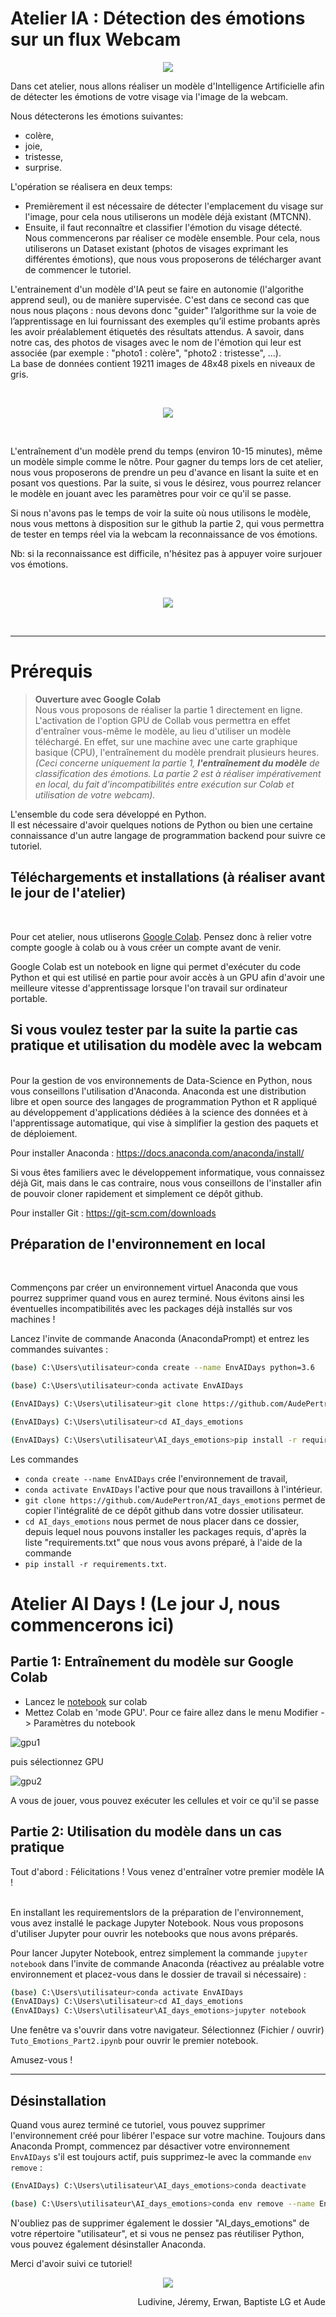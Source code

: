 # Atelier IA : Détection des émotions sur un flux Webcam

<p ALIGN="center"><img src="./images/frise.png"></p>


Dans cet atelier, nous allons réaliser un modèle d'Intelligence Artificielle afin de détecter les émotions de votre visage via l'image de la webcam.

Nous détecterons les émotions suivantes:
- colère,
- joie,
- tristesse,
- surprise.

L'opération se réalisera en deux temps:
- Premièrement il est nécessaire de détecter l'emplacement du visage sur l'image, pour cela nous utiliserons un modèle déjà existant (MTCNN).
- Ensuite, il faut reconnaître et classifier l'émotion du visage détecté. Nous commencerons par réaliser ce modèle ensemble. Pour cela, nous utiliserons un Dataset existant (photos de visages exprimant les différentes émotions), que nous vous proposerons de télécharger avant de commencer le tutoriel.

L'entrainement d'un modèle d'IA peut se faire en autonomie (l'algorithe apprend seul), ou de manière supervisée. C'est dans ce second cas que nous nous plaçons : nous devons donc "guider" l’algorithme sur la voie de l’apprentissage en lui fournissant des exemples qu’il estime probants après les avoir préalablement étiquetés des résultats attendus. A savoir, dans notre cas, des photos de visages avec le nom de l'émotion qui leur est associée (par exemple : "photo1 : colère", "photo2 : tristesse", ...).<br>
La base de données contient 19211 images de 48x48 pixels en niveaux de gris.

<br>
<p ALIGN="center"><img src="./images/demo.png"></p>

<br>

L'entraînement d'un modèle prend du temps (environ 10-15 minutes), même un modèle simple comme le nôtre. Pour gagner du temps lors de cet atelier, nous vous proposerons de prendre un peu d'avance en lisant la suite et en posant vos questions. Par la suite, si vous le désirez, vous pourrez relancer le modèle en jouant avec les paramètres pour voir ce qu'il se passe. <br>

Si nous n'avons pas le temps de voir la suite où nous utilisons le modèle, nous vous mettons à disposition sur le github la partie 2, qui vous permettra de tester en temps réel via la webcam la reconnaissance de vos émotions. 

Nb: si la reconnaissance est difficile, n'hésitez pas à appuyer voire surjouer vos émotions.

<br>
<p ALIGN="center"><img src="./images/test.png"></p>
<br>
<hr>

# Prérequis

> __Ouverture avec Google Colab__<br> 
Nous vous proposons de réaliser la partie 1 directement en ligne. L'activation de l'option GPU de Collab vous permettra en effet d'entraîner vous-même le modèle, au lieu d'utiliser un modèle téléchargé. En effet, sur une machine avec une carte graphique basique (CPU), l'entraînement du modèle prendrait plusieurs heures. <br>
*(Ceci concerne uniquement la partie 1, __l'entraînement du modèle__ de classification des émotions. La partie 2 est à réaliser impérativement en local, du fait d'incompatibilités entre exécution sur Colab et utilisation de votre webcam).*

L'ensemble du code sera développé en Python. <br>
Il est nécessaire d'avoir quelques notions de Python ou bien une certaine connaissance d'un autre langage de programmation backend pour suivre ce tutoriel.

## Téléchargements et installations (à réaliser avant le jour de l'atelier)
<br>

Pour cet atelier, nous utliserons [Google Colab](https://colab.research.google.com). Pensez donc à relier votre compte google à colab ou à vous créer un compte avant de venir.

Google Colab est un notebook en ligne qui permet d'exécuter du code Python et qui est utilisé en partie pour avoir accès à un GPU afin d'avoir une meilleure vitesse d'apprentissage lorsque l'on travail sur ordinateur portable.

## Si vous voulez tester par la suite la partie cas pratique et utilisation du modèle avec la webcam

<br>
Pour la gestion de vos environnements de Data-Science en Python, nous vous conseillons l'utilisation d'Anaconda.
Anaconda est une distribution libre et open source des langages de programmation Python et R appliqué au développement d'applications dédiées à la science des données et à l'apprentissage automatique, qui vise à simplifier la gestion des paquets et de déploiement.

Pour installer Anaconda : https://docs.anaconda.com/anaconda/install/

Si vous êtes familiers avec le développement informatique, vous connaissez déjà Git, mais dans le cas contraire, nous vous conseillons de l'installer afin de pouvoir cloner rapidement et simplement ce dépôt github.

Pour installer Git : https://git-scm.com/downloads


## Préparation de l'environnement en local
<br>

Commençons par créer un environnement virtuel Anaconda que vous pourrez supprimer quand vous en aurez terminé. Nous évitons ainsi les éventuelles incompatibilités avec les packages déjà installés sur vos machines !

Lancez l'invite de commande Anaconda (AnacondaPrompt) et entrez les commandes suivantes :

```bash
(base) C:\Users\utilisateur>conda create --name EnvAIDays python=3.6

(base) C:\Users\utilisateur>conda activate EnvAIDays

(EnvAIDays) C:\Users\utilisateur>git clone https://github.com/AudePertron/AI_days_emotions

(EnvAIDays) C:\Users\utilisateur>cd AI_days_emotions

(EnvAIDays) C:\Users\utilisateur\AI_days_emotions>pip install -r requirements.txt
```

Les commandes 
* `conda create --name EnvAIDays` crée l'environnement de travail, 
* `conda activate EnvAIDays` l'active pour que nous travaillons à l'intérieur. <br>
* `git clone https://github.com/AudePertron/AI_days_emotions` permet de copier l'intégralité de ce dépôt github dans votre dossier utilisateur. 
* `cd AI_days_emotions` nous permet de nous placer dans ce dossier, depuis lequel nous pouvons installer les packages requis, d'après la liste "requirements.txt" que nous vous avons préparé, à l'aide de la commande 
* `pip install -r requirements.txt`.

# Atelier AI Days ! (Le jour J, nous commencerons ici)

## Partie 1: Entraînement du modèle sur Google Colab 


* Lancez le [notebook](https://colab.research.google.com/github/AudePertron/AI_days_emotions/blob/main/Tuto_Emotions_Part1.ipynb) sur colab
* Mettez Colab en 'mode GPU'. Pour ce faire allez dans le menu Modifier -> Paramètres du notebook

![gpu1](images/gpu1.PNG)

puis sélectionnez GPU

![gpu2](images/gpu2.PNG)

A vous de jouer, vous pouvez exécuter les cellules et voir ce qu'il se passe

## Partie 2: Utilisation du modèle dans un cas pratique 

Tout d'abord : Félicitations ! Vous venez d'entraîner votre premier modèle IA !

<br>
En installant les requirementslors de la préparation de l'environnement, vous avez installé le package Jupyter Notebook. Nous vous proposons d'utiliser Jupyter pour ouvrir les notebooks que nous avons préparés. <br>

Pour lancer Jupyter Notebook, entrez simplement la commande `jupyter notebook` dans l'invite de commande Anaconda (réactivez au préalable votre environnement et placez-vous dans le dossier de travail si nécessaire) :

```bash
(base) C:\Users\utilisateur>conda activate EnvAIDays
(EnvAIDays) C:\Users\utilisateur>cd AI_days_emotions
(EnvAIDays) C:\Users\utilisateur\AI_days_emotions>jupyter notebook
```

Une fenêtre va s'ouvrir dans votre navigateur. Sélectionnez (Fichier / ouvrir) `Tuto_Emotions_Part2.ipynb` pour ouvrir le premier notebook.

<!-- Cette fois, nous avons supprimé le contenu de certaines cellules afin que vous puissiez tester vos compétences vous-même. Mais selon votre niveau initial en Python, n'hésitez pas à nous poser des question, ou à nous demander la solution !  -->

Amusez-vous !

<hr>

## Désinstallation

Quand vous aurez terminé ce tutoriel, vous pouvez supprimer l'environnement créé pour libérer l'espace sur votre machine. 
Toujours dans Anaconda Prompt, commencez par désactiver votre environnement `EnvAIDays` s'il est toujours actif, puis supprimez-le avec la commande `env remove` :

```bash
(EnvAIDays) C:\Users\utilisateur\AI_days_emotions>conda deactivate

(base) C:\Users\utilisateur\AI_days_emotions>conda env remove --name EnvAIDays
```

N'oubliez pas de supprimer également le dossier "AI_days_emotions" de votre répertoire "utilisateur", et si vous ne pensez pas réutiliser Python, vous pouvez également désinstaller Anaconda.


Merci d'avoir suivi ce tutoriel!

<p ALIGN="center"><img src="./emojis/3-happy.png"></p>

<p ALIGN="right">Ludivine, Jéremy, Erwan, Baptiste LG et Aude</p>



